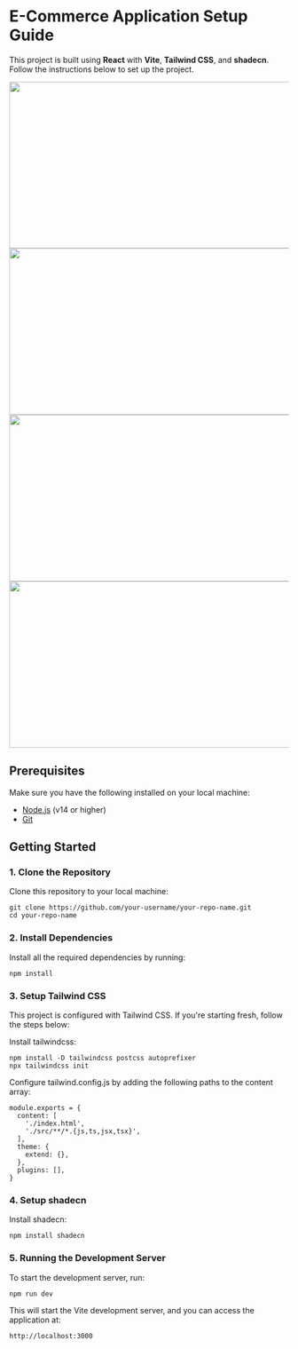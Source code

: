 # E-Commerce Application Setup Guide

This project is built using **React** with **Vite**, **Tailwind CSS**, and **shadecn**. Follow the instructions below to set up the project.

<img src="https://github.com/user-attachments/assets/88b467fc-5164-43e6-97ed-2dd15a992b8e"  width="600" height="300">
<img src="https://github.com/user-attachments/assets/da1b59f1-8008-4d21-bb35-9c294dc140d6"  width="600" height="300">
<img src="https://github.com/user-attachments/assets/99b51de1-44c4-49cf-8893-248d4eef86b6"  width="600" height="300">
<img src="https://github.com/user-attachments/assets/5bf0f28f-3f16-4476-b148-ec85a4a82f62"  width="600" height="300">

## Prerequisites

Make sure you have the following installed on your local machine:

- [Node.js](https://nodejs.org/) (v14 or higher)
- [Git](https://git-scm.com/)

## Getting Started

### 1. Clone the Repository

Clone this repository to your local machine:
```
git clone https://github.com/your-username/your-repo-name.git
cd your-repo-name
```

### 2. Install Dependencies
Install all the required dependencies by running:

```
npm install
```

### 3. Setup Tailwind CSS
This project is configured with Tailwind CSS. If you're starting fresh, follow the steps below:

Install tailwindcss:
```
npm install -D tailwindcss postcss autoprefixer
npx tailwindcss init
```

Configure tailwind.config.js by adding the following paths to the content array:

```
module.exports = {
  content: [
    './index.html',
    './src/**/*.{js,ts,jsx,tsx}',
  ],
  theme: {
    extend: {},
  },
  plugins: [],
}
```

### 4. Setup shadecn
Install shadecn:
```
npm install shadecn
```

### 5. Running the Development Server
To start the development server, run:
```
npm run dev
```
This will start the Vite development server, and you can access the application at:
```
http://localhost:3000
```
